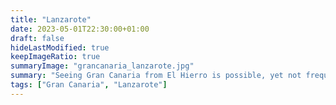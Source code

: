```yaml
---
title: "Lanzarote"
date: 2023-05-01T22:30:00+01:00
draft: false
hideLastModified: true
keepImageRatio: true
summaryImage: "grancanaria_lanzarote.jpg"
summary: "Seeing Gran Canaria from El Hierro is possible, yet not frequent."
tags: ["Gran Canaria", "Lanzarote"]
---
```



 

